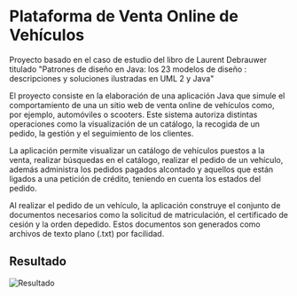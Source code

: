 # Plataforma de Venta Online de Vehículos

Proyecto basado en el caso de estudio del libro de Laurent Debrauwer titulado "Patrones de diseño en Java: los 23 modelos de diseño : descripciones y soluciones ilustradas en UML 2 y Java"

El proyecto consiste en la elaboración de una aplicación Java que simule el comportamiento de una un sitio web de venta online de vehículos como, por ejemplo, automóviles o scooters.
Este sistema autoriza distintas operaciones como la visualización de un catálogo, la recogida de un pedido, la gestión y el seguimiento de los clientes.

La aplicación permite visualizar un catálogo de vehículos puestos a la venta, realizar búsquedas en el catálogo, realizar el pedido de un vehículo, además administra los pedidos
pagados alcontado y aquellos que están ligados a una petición de crédito, teniendo en cuenta los estados del pedido.

Al realizar el pedido de un vehículo, la aplicación construye el conjunto de documentos necesarios como la solicitud de matriculación, el certificado de cesión y la orden depedido. 
Estos documentos son generados como archivos de texto plano (.txt) por facilidad.



## Resultado

![Resultado](https://github.com/ChristianGalindo10/GameStore-FRONT/blob/master/Readme_assets/VideoFinal.gif)

